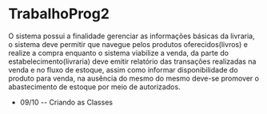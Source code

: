 # TrabalhoProg2
O sistema possui a finalidade gerenciar as informações básicas da livraria, o sistema deve permitir que navegue pelos produtos oferecidos(livros) e realize a compra enquanto o sistema viabilize a venda, da parte do estabelecimento(livraria) deve emitir relatório das transações realizadas na venda e no fluxo de estoque, assim como informar disponibilidade do produto para venda, na ausência do mesmo do mesmo deve-se promover o abastecimento de estoque por meio de autorizados.
- 09/10 -- Criando as Classes
